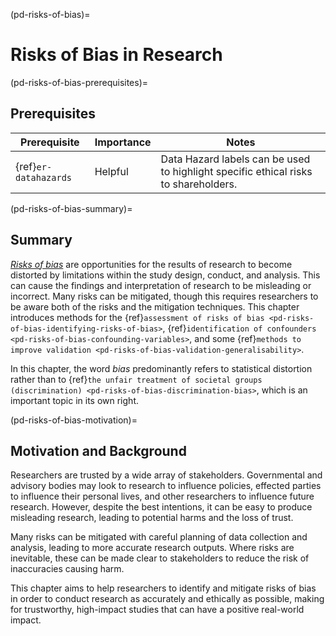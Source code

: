 (pd-risks-of-bias)=
# Risks of Bias in Research


(pd-risks-of-bias-prerequisites)=
## Prerequisites


| Prerequisite          | Importance | Notes                                                                               |
| -----------------|----------|------|
| {ref}`er-datahazards` | Helpful | Data Hazard labels can be used to highlight specific ethical risks to shareholders.  |

(pd-risks-of-bias-summary)=
## Summary
[*Risks of bias*](https://www.nhmrc.gov.au/guidelinesforguidelines/develop/assessing-risk-bias#) are opportunities for the results of research to become distorted by limitations within the study design, conduct, and analysis.
This can cause the findings and interpretation of research to be misleading or incorrect. 
Many risks can be mitigated, though this requires researchers to be aware both of the risks and the mitigation techniques. 
This chapter introduces methods for the {ref}`assessment of risks of bias <pd-risks-of-bias-identifying-risks-of-bias>`, {ref}`identification of confounders <pd-risks-of-bias-confounding-variables>`, and some {ref}`methods to improve validation <pd-risks-of-bias-validation-generalisability>`. 

In this chapter, the word *bias* predominantly refers to statistical distortion rather than to {ref}`the unfair treatment of societal groups (discrimination) <pd-risks-of-bias-discrimination-bias>`, which is an important topic in its own right.





(pd-risks-of-bias-motivation)=
## Motivation and Background

Researchers are trusted by a wide array of stakeholders. 
Governmental and advisory bodies may look to research to influence policies, effected parties to influence their personal lives, and other researchers to influence future research.
However, despite the best intentions, it can be easy to produce misleading research, leading to potential harms and the loss of trust. 

Many risks can be mitigated with careful planning of data collection and analysis, leading to more accurate research outputs. 
Where risks are inevitable, these can be made clear to stakeholders to reduce the risk of inaccuracies causing harm. 


This chapter aims to help researchers to identify and mitigate risks of bias in order to conduct research as accurately and ethically as possible, making for trustworthy, high-impact studies that can have a positive real-world impact. 
